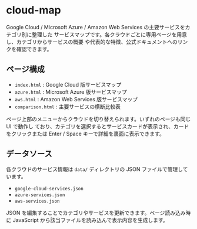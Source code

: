 # cloud-map

Google Cloud / Microsoft Azure / Amazon Web Services の主要サービスをカテゴリ別に整理した
サービスマップです。各クラウドごとに専用ページを用意し、カテゴリからサービスの概要
や代表的な特徴、公式ドキュメントへのリンクを確認できます。

## ページ構成

- `index.html` : Google Cloud 版サービスマップ
- `azure.html` : Microsoft Azure 版サービスマップ
- `aws.html` : Amazon Web Services 版サービスマップ
- `comparison.html` : 主要サービスの横断比較表

ページ上部のメニューからクラウドを切り替えられます。いずれのページも同じ UI で動作し
ており、カテゴリを選択するとサービスカードが表示され、カードをクリックまたは Enter /
Space キーで詳細を裏面に表示できます。

## データソース

各クラウドのサービス情報は `data/` ディレクトリの JSON ファイルで管理しています。

- `google-cloud-services.json`
- `azure-services.json`
- `aws-services.json`

JSON を編集することでカテゴリやサービスを更新できます。ページ読み込み時に JavaScript
から該当ファイルを読み込んで表示内容を生成します。
